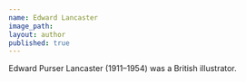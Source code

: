 ```yaml
---
name: Edward Lancaster
image_path:
layout: author
published: true
---
```

Edward Purser Lancaster (1911–1954) was a British illustrator.

